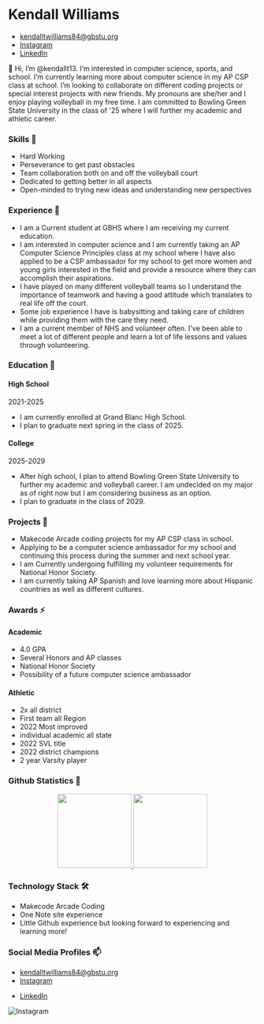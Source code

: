 # Kendall Williams


* [kendalltwilliams84@gbstu.org](mailto:kendalltwilliams84@gbstu.org) 
* [Instagram](https://www.instagram.com/kendalltw13?igsh=NG9kdHVhNm11NHZ2&utm_source=qr)
* [LinkedIn](https://www.linkedin.com/company/linked-com)


 
 

👋 Hi, I’m @kendallt13. I’m interested in computer science, sports, and school. I’m currently learning more about computer science in my AP CSP class at school.
I’m looking to collaborate on different coding projects or special interest projects with new friends. My pronouns are she/her
and I enjoy playing volleyball in my free time. I am committed to Bowling Green State University in the class of '25 where I will further my academic and athletic career.



### Skills 👯 
* Hard Working 
* Perseverance to get past obstacles
* Team collaboration both on and off the volleyball court
* Dedicated to getting better in all aspects
* Open-minded to trying new ideas and understanding new perspectives



### Experience 💬 
* I am a Current student at GBHS where I am receiving my current education.
* I am interested in computer science and I am currently taking an AP Computer Science Principles class at my school where I have also applied to be a CSP ambassador for my school to get more women and young girls interested in the field and provide a resource where they can accomplish their aspirations.
* I have played on many different volleyball teams so I understand the importance of teamwork and having a good attitude which translates to real life off the court.
* Some job experience I have is babysitting and taking care of children while providing them with the care they need.
* I am a current member of NHS and volunteer often. I've been able to meet a lot of different people and learn a lot of life lessons and values through volunteering.

 



### Education 🔭 


#### High School 

2021-2025


* I am currently enrolled at Grand Blanc High School. 
* I plan to graduate next spring in the class of 2025.



 #### College 

2025-2029


 
* After high school, I plan to attend Bowling Green State University to further my academic and volleyball career. I am undecided on my major as of right now but I am considering business as an option.
* I plan to graduate in the class of 2029.

 
 

### Projects 🌱 
* Makecode Arcade coding projects for my AP CSP class in school.
* Applying to be a computer science ambassador for my school and continuing this process during the summer and next school year.
* I am Currently undergoing fulfilling my volunteer requirements for National Honor Society.
* I am currently taking AP Spanish and love learning more about Hispanic countries as well as different cultures.
 


### Awards ⚡ 


#### Academic
* 4.0 GPA
* Several Honors and AP classes
* National Honor Society
* Possibility of a future computer science ambassador


#### Athletic
* 2x all district
* First team all Region
* 2022 Most improved
* individual academic all state
* 2022 SVL title
* 2022 district champions
* 2 year Varsity player



### Github Statistics 🤔 
<p align='center'> 
   <a href="https://github-readme-stats.vercel.app/api?username=kendallt13&show_icons=true&count_private=true"> 
       <img height=150 src="https://github-readme-stats.vercel.app/api?username=kendallt13&show_icons=true&count_private=true"/> 
   </a> 
   <a href="https://github.com/kendalltw13/github-readme-stats"> 
       <img height=150 src="https://github-readme-stats.vercel.app/api/top-langs/?username=kendallt13&layout=compact"/> 
   </a> 
</p> 

### Technology Stack  🛠
* Makecode Arcade Coding
* One Note site experience
* Little Github experience but looking forward to experiencing and learning more!

### Social Media Profiles 📫
<p align='center'> 

*  <a href='mailto:kendalltwilliams84@gbstu.org'>kendalltwilliams84@gbstu.org</a> 
* [Instagram](https://www.instagram.com/kendalltw13?igsh=NG9kdHVhNm11NHZ2&utm_source=qr)</p>
* [LinkedIn](https://www.linkedin.com/company/linked-com)

![Instagram](https://encrypted-tbn0.gstatic.com/images?q=tbn:ANd9GcTlJH_CRWtj8tsDrexOrFd1_bsSZPHg_aklxQi5FC4pZ9HIxks-BJgxsRU:https://assets.stickpng.com/images/627ba7278d659819b11084f4.png&s)
<!---
kendallt13/kendallt13 is a ✨ special ✨ repository because its `README.md` (this file) appears on your GitHub profile.
You can click the Preview link to take a look at your changes.
--->
